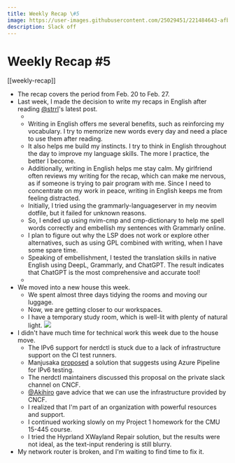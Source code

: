 ```yaml
---
title: Weekly Recap \#5
image: https://user-images.githubusercontent.com/25029451/221484643-afbb49b4-51f4-4200-a8ae-9493bf3ce91e.jpg
description: Slack off
---
```

# Weekly Recap #5

[[weekly-recap]]

* The recap covers the period from Feb. 20 to Feb. 27.
* Last week, I made the decision to write my recaps in English after reading [@strrl](https://twitter.com/strrlthedev)'s latest post.
    * <Tweet tweet-url="https://twitter.com/realyuchanns/status/1628052026042241025" />
    * Writing in English offers me several benefits, such as reinforcing my vocabulary. I try to memorize new words every day and need a place to use them after reading.
    * It also helps me build my instincts. I try to think in English throughout the day to improve my language skills. The more I practice, the better I become.
    * Additionally, writing in English helps me stay calm. My girlfriend often reviews my writing for the recap, which can make me nervous, as if someone is trying to pair program with me. Since I need to concentrate on my work in peace, writing in English keeps me from feeling distracted.
    * Initially, I tried using the grammarly-languageserver in my neovim dotfile, but it failed for unknown reasons.
    * So, I ended up using nvim-cmp and cmp-dictionary to help me spell words correctly and embellish my sentences with Grammarly online.
    * I plan to figure out why the LSP does not work or explore other alternatives, such as using GPL combined with writing, when I have some spare time.
    * Speaking of embellishment, I tested the translation skills in native English using DeepL, Grammarly, and ChatGPT. The result indicates that ChatGPT is the most comprehensive and accurate tool!
    * <Tweet tweet-url="https://twitter.com/realyuchanns/status/1629817544940089344" />
* We moved into a new house this week.
    * We spent almost three days tidying the rooms and moving our luggage.
    * Now, we are getting closer to our workspaces.
    * I have a temporary study room, which is well-lit with plenty of natural light.
     ![](https://user-images.githubusercontent.com/25029451/221484643-afbb49b4-51f4-4200-a8ae-9493bf3ce91e.jpg)
* I didn't have much time for technical work this week due to the house move.
    * The IPv6 support for nerdctl is stuck due to a lack of infrastructure support on the CI test runners.
    * Manjusaka [proposed](https://github.com/containerd/nerdctl/issues/2031) a solution that suggests using Azure Pipeline for IPv6 testing.
    * The nerdctl maintainers discussed this proposal on the private slack channel on CNCF.
    * [@Akihiro](https://twitter.com/_AkihiroSuda_) gave advice that we can use the infrastructure provided by CNCF.
    * I realized that I'm part of an organization with powerful resources and support.
    * I continued working slowly on my Project 1 homework for the CMU 15-445 course.
    * I tried the Hyprland XWayland Repair solution, but the results were not ideal, as the text-input rendering is still blurry.
* My network router is broken, and I'm waiting to find time to fix it.
